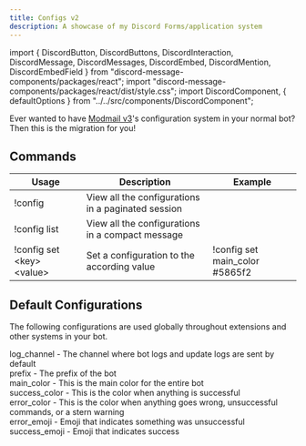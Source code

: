 ```yaml
---
title: Configs v2
description: A showcase of my Discord Forms/application system
---
```

import {
  DiscordButton,
  DiscordButtons,
  DiscordInteraction,
  DiscordMessage,
  DiscordMessages,
  DiscordEmbed,
  DiscordMention,
  DiscordEmbedField
} from "discord-message-components/packages/react";
import "discord-message-components/packages/react/dist/style.css";
import DiscordComponent, { defaultOptions } from "../../src/components/DiscordComponent";

Ever wanted to have [Modmail v3](./modmail-v3.md)'s configuration system in your normal bot? Then this is the migration for you!

## Commands


| Usage | Description | Example |
| ----------------------- | ----------- | ---------- |
| <span className="timestamp">!config</span> | View all the configurations in a paginated session |
| <span className="timestamp">!config list</span> | View all the configurations in a compact message |
| <span className="timestamp">!config set &lt;key&gt; &lt;value&gt;</span> | Set a configuration to the according value | <span className="timestamp">!config set main_color #5865f2 </span> |

## Default Configurations
The following configurations are used globally throughout extensions and other systems in your bot.

<span className="cb">log_channel</span> - The channel where bot logs and update logs are sent by default
<br/>
<span className="cb">prefix</span> - The prefix of the bot
<br/>
<span className="cb">main_color</span> - This is the main color for the entire bot
<br/>
<span className="cb">success_color</span> - This is the color when anything is successful
<br/>
<span className="cb">error_color</span> - This is the color when anything goes wrong, unsuccessful commands, or a stern warning
<br/>
<span className="cb">error_emoji</span> - Emoji that indicates something was unsuccessful
<br/>
<span className="cb">success_emoji</span> - Emoji that indicates success
<br/>
